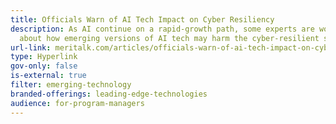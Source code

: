 ```yaml
---
title: Officials Warn of AI Tech Impact on Cyber Resiliency
description: As AI continue on a rapid-growth path, some experts are worrying
  about how emerging versions of AI tech may harm the cyber-resilient systems.
url-link: meritalk.com/articles/officials-warn-of-ai-tech-impact-on-cyber-resiliency/
type: Hyperlink
gov-only: false
is-external: true
filter: emerging-technology
branded-offerings: leading-edge-technologies
audience: for-program-managers
---
```

